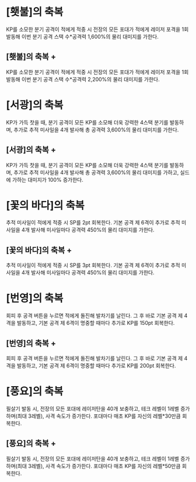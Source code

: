 # [횃불]의 축복

KP를 소모한 분기 공격이 적에게 적중 시 전장의 모든 포대가 적에게 레이저 포격을 1회 발동해 이번 분기 공격 스택 수\*공격력 1,600%의 물리 대미지를 가한다.

## [횃불]의 축복 +

KP를 소모한 분기 공격이 적에게 적중 시 전장의 모든 포대가 적에게 레이저 포격을 1회 발동해 이번 분기 공격 스택 수\*공격력 2,200%의 물리 대미지를 가한다.

# [서광]의 축복

KP가 가득 찻을 때, 분기 공격이 모든 KP를 소모해 더욱 강력한 4스택 분기를 발동하며, 추가로 추적 미사일을 4개 발사해 총 공격력 3,600%의 물리 대미지를 가한다.

## [서광]의 축복 +

KP가 가득 찻을 때, 분기 공격이 모든 KP를 소모해 더욱 강력한 4스택 분기를 발동하며, 추가로 추적 미사일을 4개 발사해 총 공격력 3,600%의 물리 대미지를 가하고, 실드에 가하는 대미지가 100% 증가한다.

# [꽃의 바다]의 축복

추적 미사일이 적에게 적중 시 SP를 2pt 회복한다. 기본 공격 제 6격이 추가로 추적 미사일을 4개 발사해 미사일마다 공격력 450%의 물리 대미지를 가한다.

## [꽃의 바다]의 축복 +

추적 미사일이 적에게 적중 시 SP를 3pt 회복한다. 기본 공격 제 6격이 추가로 추적 미사일을 4개 발사해 미사일마다 공격력 450%의 물리 대미지를 가한다.

# [번영]의 축복

회피 후 공격 버튼을 누르면 적에게 돌진해 발차기를 날린다. 그 후 바로 기본 공격 제 4격을 발동하고, 기본 공격 제 6격이 명중할 때마다 추가로 KP를 150pt 회복한다.

## [번영]의 축복 +

회피 후 공격 버튼을 누르면 적에게 돌진해 발차기를 날린다. 그 후 바로 기본 공격 제 4격을 발동하고, 기본 공격 제 6격이 명중할 때마다 추가로 KP를 200pt 회복한다.

# [풍요]의 축복

필살기 발동 시, 전장의 모든 포대에 레이저탄을 40개 보충하고, 테크 레벨이 1레벨 증가하며(최대 3레벨), 사격 속도가 증가한다. 포대마다 매초 KP를 자신의 레벨\*30만큼 회복한다.

## [풍요]의 축복 +

필살기 발동 시, 전장의 모든 포대에 레이저탄을 40개 보충하고, 테크 레벨이 1레벨 증가하며(최대 3레벨), 사격 속도가 증가한다. 포대마다 매초 KP를 자신의 레벨\*50만큼 회복한다.
